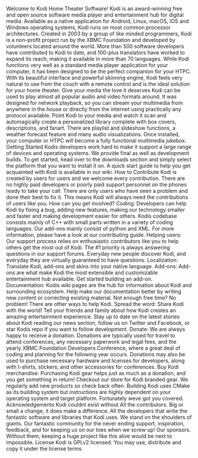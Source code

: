 Welcome to Kodi Home Theater Software! Kodi is an award-winning free and open source software media player and entertainment hub for digital media. Available as a native application for Android, Linux, macOS, iOS and Windows operating systems, Kodi runs on most common processor architectures. Created in 2003 by a group of like minded programmers, Kodi is a non-profit project run by the XBMC Foundation and developed by volunteers located around the world. More than 500 software developers have contributed to Kodi to date, and 100-plus translators have worked to expand its reach, making it available in more than 70 languages. While Kodi functions very well as a standard media player application for your computer, it has been designed to be the perfect companion for your HTPC. With its beautiful interface and powerful skinning engine, Kodi feels very natural to use from the couch with a remote control and is the ideal solution for your home theater. Give your media the love it deserves Kodi can be used to play almost all popular audio and video formats around. It was designed for network playback, so you can stream your multimedia from anywhere in the house or directly from the internet using practically any protocol available. Point Kodi to your media and watch it scan and automagically create a personalized library complete with box covers, descriptions, and fanart. There are playlist and slideshow functions, a weather forecast feature and many audio visualizations. Once installed, your computer or HTPC will become a fully functional multimedia jukebox. Getting Started Kodis developers work hard to make it support a large range of devices and operating systems. We provide final as well as development builds. To get started, head over to the downloads section and simply select the platform that you want to install it on. A quick start guide to help you get acquainted with Kodi is available in our wiki. How to Contribute Kodi is created by users for users and we welcome every contribution. There are no highly paid developers or poorly paid support personnel on the phones ready to take your call. There are only users who have seen a problem and done their best to fix it. This means Kodi will always need the contributions of users like you. How can you get involved? Coding: Developers can help Kodi by fixing a bug, adding new features, making our technology smaller and faster and making development easier for others. Kodis codebase consists mainly of C++ with small parts written in a variety of coding languages. Our add-ons mainly consist of python and XML. For more information, please have a look at our contributing guide. Helping users: Our support process relies on enthusiastic contributors like you to help others get the most out of Kodi. The #1 priority is always answering questions in our support forums. Everyday new people discover Kodi, and everyday they are virtually guaranteed to have questions. Localization: Translate Kodi, add-ons and skins into your native language. Add-ons: Add-ons are what make Kodi the most extensible and customizable entertainment hub available. Get started building an add-on. Documentation: Kodis wiki pages are the hub for information about Kodi and surrounding ecosystem. Help make our documentation better by writing new content or correcting existing material. Not enough free time? No problem! There are other ways to help Kodi. Spread the word: Share Kodi with the world! Tell your friends and family about how Kodi creates an amazing entertainment experience. Stay up to date on the latest stories about Kodi reading our news section, follow us on Twitter and Facebook, or star Kodis repo if you want to follow development. Donate: We are always happy to receive a donation. Donations are typically used for travel to attend conferences, any necessary paperwork and legal fees, and the yearly XBMC Foundation Developers Conference, where a great deal of coding and planning for the following year occurs. Donations may also be used to purchase necessary hardware and licenses for developers, along with t-shirts, stickers, and other accessories for conferences. Buy Kodi merchandise: Purchasing Kodi gear helps just as much as a donation, and you get something in return! Checkout our store for Kodi branded gear. We regularly add new products so check back often. Building Kodi uses CMake as its building system but instructions are highly dependent on your operating system and target platform. Fortunately weve got you covered. Acknowledgements Kodi couldnt exist without All the contributors. Big or small a change, it does make a difference. All the developers that write the fantastic software and libraries that Kodi uses. We stand on the shoulders of giants. Our fantastic community for the never ending support, inspiration, feedback, and for keeping us on our toes when we screw up! Our sponsors. Without them, keeping a huge project like this alive would be next to impossible. License Kodi is GPLv2 licensed. You may use, distribute and copy it under the license terms.